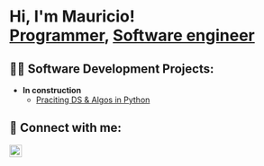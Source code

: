 <h1>Hi, I'm Mauricio! <br/><a href="https://github.com/solitudesnake">Programmer</a>, <a href="https://www.linkedin.com/in/mauricioastorgao/">Software engineer</a></h1>

<h2>👨‍💻 Software Development Projects:</h2>

- <b>In construction</b>
  - [Praciting DS & Algos in Python](https://github.com/solitudesnake/test)


<h2> 🤳 Connect with me:</h2>

[<img align="left" alt="MauricioAstorga | LinkedIn" width="22px" src="https://cdn.jsdelivr.net/npm/simple-icons@v3/icons/linkedin.svg" />][linkedin]

[linkedin]: https://www.linkedin.com/in/mauricioastorgao/

<!--

Here are some ideas to get you started:

- 🔭 I’m currently working on ...
- 🌱 I’m currently learning ...
- 👯 I’m looking to collaborate on ...
- 🤔 I’m looking for help with ...
- 💬 Ask me about ...
- 📫 How to reach me: ...
- 😄 Pronouns: ...
- ⚡ Fun fact: ...
-->
